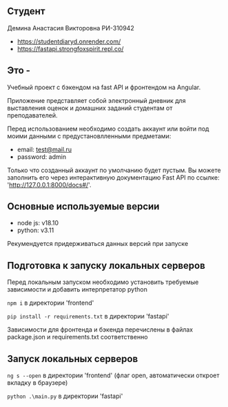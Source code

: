 ## Студент

Демина Анастасия Викторовна РИ-310942

- https://studentdiaryd.onrender.com/
- https://fastapi.strongfoxspirit.repl.co/

## Это -

Учебный проект с бэкендом на fast API и фронтендом на Angular.

Приложение представляет собой электронный дневник для выставления оценок и домашних заданий студентам от преподавателей.

Перед использованием необходимо создать аккаунт или войти под моими данными с предустановлленными предметами:

- email: test@mail.ru
- password: admin

Только что созданный аккаунт по умолчанию будет пустым. Вы можете заполнить его через интерактивную документацию Fast API по ссылке: 'http://127.0.0.1:8000/docs#/'.

## Основные используемые версии

- node js: v18.10
- python: v3.11

Рекумендуется придерживаться данных версий при запуске

## Подготовка к запуску локальных серверов

Перед локальным запуском необходимо установить требуемые зависимости и добавить интерпретатор python

`npm i` в директории 'frontend'

`pip install -r requirements.txt` в директории 'fastapi'

Зависимости для фронтенда и бэкенда перечислены в файлах package.json и requirements.txt соответственно

## Запуск локальных серверов

`ng s --open` в директории 'frontend' (флаг open, автоматически откроет вкладку в браузере)

`python .\main.py` в директории 'fastapi'
